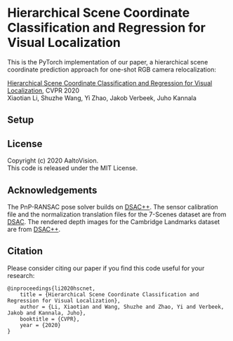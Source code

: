 # Hierarchical Scene Coordinate Classification and Regression for Visual Localization
This is the PyTorch implementation of our paper, a hierarchical scene coordinate prediction approach for one-shot RGB camera relocalization:

[Hierarchical Scene Coordinate Classification and Regression for Visual Localization](https://arxiv.org/abs/1909.06216), CVPR 2020    
Xiaotian Li, Shuzhe Wang, Yi Zhao, Jakob Verbeek, Juho Kannala    

## Setup

## License

Copyright (c) 2020 AaltoVision.  
This code is released under the MIT License.

## Acknowledgements

The PnP-RANSAC pose solver builds on [DSAC++](https://github.com/vislearn/LessMore). The sensor calibration file and the normalization translation files for the 7-Scenes dataset are from [DSAC](https://github.com/cvlab-dresden/DSAC). The rendered depth images for the Cambridge Landmarks dataset are from [DSAC++](https://github.com/vislearn/LessMore). 

## Citation

Please consider citing our paper if you find this code useful for your research:  

```
@inproceedings{li2020hscnet,
    title = {Hierarchical Scene Coordinate Classification and Regression for Visual Localization},
    author = {Li, Xiaotian and Wang, Shuzhe and Zhao, Yi and Verbeek, Jakob and Kannala, Juho},
    booktitle = {CVPR},
    year = {2020}
}
```


